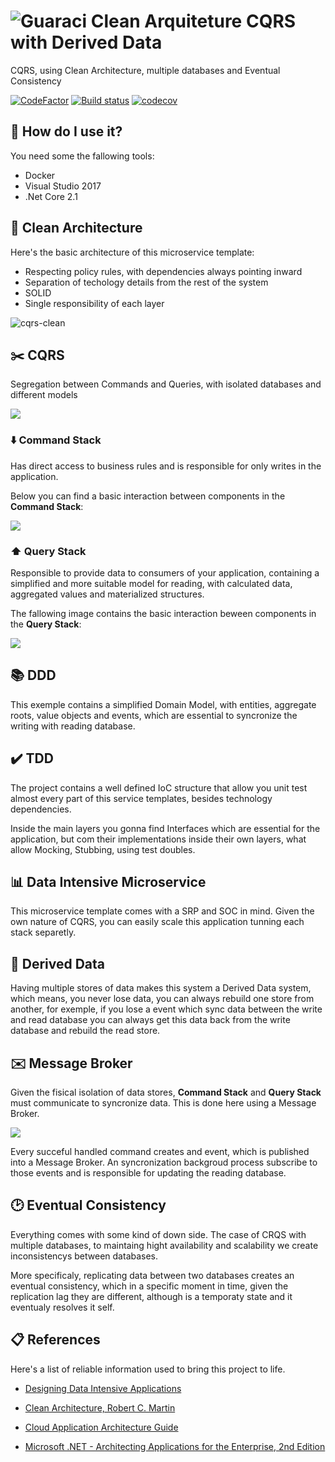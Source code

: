 # ![Guaraci](docs/guaraci-icon.png) Clean Arquiteture CQRS with Derived Data  

CQRS, using Clean Architecture, multiple databases and Eventual Consistency

[![CodeFactor](https://www.codefactor.io/repository/github/fals/cqrs-clean-eventual-consistency/badge)](https://www.codefactor.io/repository/github/fals/cqrs-clean-eventual-consistency)
[![Build status](https://ci.appveyor.com/api/projects/status/github/fals/cqrs-clean-eventual-consistency?branch=master&svg=true)](https://ci.appveyor.com/project/fals/cqrs-clean-eventual-consistency)
[![codecov](https://codecov.io/gh/fals/cqrs-clean-eventual-consistency/branch/master/graph/badge.svg)](https://codecov.io/gh/fals/cqrs-clean-eventual-consistency)

## :floppy_disk: How do I use it?

You need some the fallowing tools:

* Docker
* Visual Studio 2017
* .Net Core 2.1

## :dart: Clean Architecture

Here's the basic architecture of this microservice template:


* Respecting policy rules, with dependencies always pointing inward
* Separation of techology details from the rest of the system
* SOLID
* Single responsibility of each layer


![cqrs-clean](docs/cqrs-clean.png)

## :scissors: CQRS

Segregation between Commands and Queries, with isolated databases and different models

![](docs/cqrs_layer_diagram.png)

### :arrow_down: Command Stack

Has direct access to business rules and is responsible for only writes in the application.

Below you can find a basic interaction between components in the **Command Stack**:

![](docs/create_card_interaction.png)

### :arrow_up: Query Stack

Responsible to provide data to consumers of your application, containing a simplified and more suitable model for reading, with calculated data, aggregated values and materialized structures.

The fallowing image contains the basic interaction beween components in the **Query Stack**:



![](docs/get_card_list_interaction.png)

## :books: DDD

This exemple contains a simplified Domain Model, with entities, aggregate roots, value objects and events, which are essential to syncronize the writing with reading database.

## :heavy_check_mark: TDD

The project contains a well defined IoC structure that allow you unit test almost every part of this service templates, besides technology dependencies.

Inside the main layers you gonna find Interfaces which are essential for the application, but com their implementations inside their own layers, what allow Mocking, Stubbing, using test doubles.

## :bar_chart: Data Intensive Microservice

This microservice template comes with a SRP and SOC in mind. Given the own nature of CQRS, you can easily scale this application tunning each stack separetly.

## :page_facing_up: Derived Data

Having multiple stores of data makes this system a Derived Data system, which means, you never lose data, you can always rebuild one store from another, for exemple, if you lose a event which sync data between the write and read database you can always get this data back from the write database and rebuild the read store.

## :envelope: Message Broker

Given the fisical isolation of data stores, **Command Stack** and **Query Stack** must communicate to syncronize data. This is done here using a Message Broker.

![](docs/sync_write_read.jpg)

Every succeful handled command creates and event, which is published into a Message Broker. An syncronization backgroud process subscribe to those events and is responsible for updating the reading database.

## :clock2: Eventual Consistency

Everything comes with some kind of down side. The case of CRQS with multiple databases, to maintaing hight availability and scalability we create inconsistencys between databases.

More specificaly, replicating data between two databases creates an eventual consistency, which in a specific moment in time, given the replication lag they are different, although is a temporaty state and it eventualy resolves it self.

## :clipboard: References

Here's a list of reliable information used to bring this project to life.

* <a href="https://www.amazon.com/Designing-Data-Intensive-Applications-Reliable-Maintainable/dp/1449373321/ref=sr_1_1?ie=UTF8&qid=1537824366&sr=8-1&keywords=designing+data-intensive+applications" target="_blank">Designing Data Intensive Applications</a>

* <a href="https://www.amazon.com/Clean-Architecture-Craftsmans-Software-Structure/dp/0134494164" target="_blank">Clean Architecture, Robert C. Martin</a>

* <a href="https://azure.microsoft.com/en-us/campaigns/cloud-application-architecture-guide/" target="_blank">Cloud Application Architecture Guide</a>

* <a href="https://www.microsoftpressstore.com/store/microsoft-.net-architecting-applications-for-the-enterprise-9780735685352" target="_blank">Microsoft .NET - Architecting Applications for the Enterprise, 2nd Edition</a>
